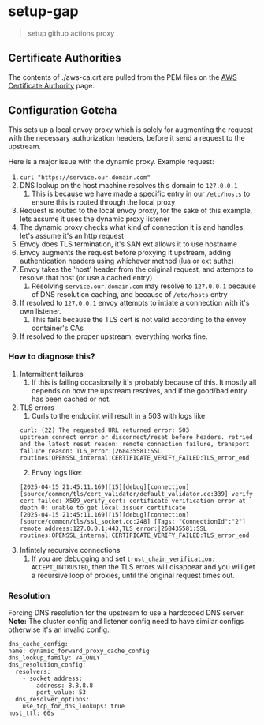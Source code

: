 # setup-gap

> setup github actions proxy

## Certificate Authorities

The contents of ./aws-ca.crt are pulled from the PEM files on the
[AWS Certificate Authority](https://www.amazontrust.com/repository/) page.

## Configuration Gotcha

This sets up a local envoy proxy which is solely for augmenting the request with
the necessary authorization headers, before it send a request to the upstream.

Here is a major issue with the dynamic proxy. Example request:

1. `curl "https://service.our.domain.com"`
2. DNS lookup on the host machine resolves this domain to `127.0.0.1`
   1. This is because we have made a specific entry in our `/etc/hosts` to
      ensure this is routed through the local proxy
3. Request is routed to the local envoy proxy, for the sake of this example,
   lets assume it uses the dynamic proxy listener
4. The dynamic proxy checks what kind of connection it is and handles, let's
   assume it's an http request
5. Envoy does TLS termination, it's SAN ext allows it to use hostname
6. Envoy augments the request before proxying it upstream, adding authentication
   headers using whichever method (lua or ext authz)
7. Envoy takes the 'host' header from the original request, and attempts to
   resolve that host (or use a cached entry)
   1. Resolving `service.our.domain.com` may resolve to `127.0.0.1` because of
      DNS resolution caching, and because of `/etc/hosts` entry
8. If resolved to `127.0.0.1` envoy attempts to intiate a connection with it's
   own listener.
   1. This fails because the TLS cert is not valid according to the envoy
      container's CAs
9. If resolved to the proper upstream, everything works fine.

### How to diagnose this?

1. Intermittent failures
   1. If this is failing occasionally it's probably because of this. It mostly
      all depends on how the upstream resolves, and if the good/bad entry has
      been cached or not.
2. TLS errors
   1. Curls to the endpoint will result in a 503 with logs like
   ```
   curl: (22) The requested URL returned error: 503
   upstream connect error or disconnect/reset before headers. retried and the latest reset reason: remote connection failure, transport failure reason: TLS_error:|268435581:SSL routines:OPENSSL_internal:CERTIFICATE_VERIFY_FAILED:TLS_error_end
   ```
   2. Envoy logs like:
   ```
   [2025-04-15 21:45:11.169][15][debug][connection] [source/common/tls/cert_validator/default_validator.cc:339] verify cert failed: X509_verify_cert: certificate verification error at depth 0: unable to get local issuer certificate
   [2025-04-15 21:45:11.169][15][debug][connection] [source/common/tls/ssl_socket.cc:248] [Tags: "ConnectionId":"2"] remote address:127.0.0.1:443,TLS_error:|268435581:SSL routines:OPENSSL_internal:CERTIFICATE_VERIFY_FAILED:TLS_error_end
   ```
3. Infintely recursive connections
   1. If you are debugging and set `trust_chain_verification: ACCEPT_UNTRUSTED`,
      then the TLS errors will disappear and you will get a recursive loop of
      proxies, until the original request times out.

### Resolution

Forcing DNS resolution for the upstream to use a hardcoded DNS server. **Note:**
The cluster config and listener config need to have similar configs otherwise
it's an invalid config.

```
dns_cache_config:
name: dynamic_forward_proxy_cache_config
dns_lookup_family: V4_ONLY
dns_resolution_config:
  resolvers:
    - socket_address:
        address: 8.8.8.8
        port_value: 53
  dns_resolver_options:
    use_tcp_for_dns_lookups: true
host_ttl: 60s
```

